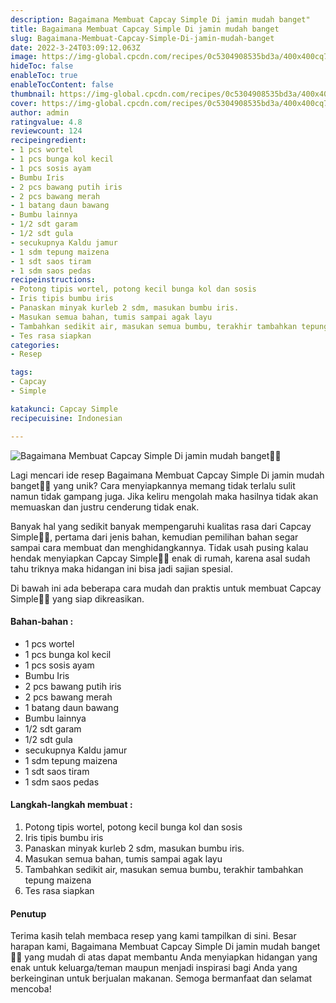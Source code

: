 ```yaml
---
description: Bagaimana Membuat Capcay Simple Di jamin mudah banget"
title: Bagaimana Membuat Capcay Simple Di jamin mudah banget
slug: Bagaimana-Membuat-Capcay-Simple-Di-jamin-mudah-banget
date: 2022-3-24T03:09:12.063Z
image: https://img-global.cpcdn.com/recipes/0c5304908535bd3a/400x400cq70/photo.jpg
hideToc: false
enableToc: true
enableTocContent: false
thumbnail: https://img-global.cpcdn.com/recipes/0c5304908535bd3a/400x400cq70/photo.jpg
cover: https://img-global.cpcdn.com/recipes/0c5304908535bd3a/400x400cq70/photo.jpg
author: admin
ratingvalue: 4.8
reviewcount: 124
recipeingredient:
- 1 pcs wortel
- 1 pcs bunga kol kecil
- 1 pcs sosis ayam
- Bumbu Iris
- 2 pcs bawang putih iris
- 2 pcs bawang merah
- 1 batang daun bawang
- Bumbu lainnya
- 1/2 sdt garam
- 1/2 sdt gula
- secukupnya Kaldu jamur
- 1 sdm tepung maizena
- 1 sdt saos tiram
- 1 sdm saos pedas
recipeinstructions:
- Potong tipis wortel, potong kecil bunga kol dan sosis
- Iris tipis bumbu iris
- Panaskan minyak kurleb 2 sdm, masukan bumbu iris.
- Masukan semua bahan, tumis sampai agak layu
- Tambahkan sedikit air, masukan semua bumbu, terakhir tambahkan tepung maizena
- Tes rasa siapkan
categories:
- Resep

tags:
- Capcay
- Simple

katakunci: Capcay Simple
recipecuisine: Indonesian

---
```


![Bagaimana Membuat Capcay Simple Di jamin mudah banget👩‍🍳](https://img-global.cpcdn.com/recipes/0c5304908535bd3a/400x400cq70/photo.jpg)

Lagi mencari ide resep Bagaimana Membuat Capcay Simple Di jamin mudah banget👩‍🍳 yang unik? Cara menyiapkannya memang tidak terlalu sulit namun tidak gampang juga. Jika keliru mengolah maka hasilnya tidak akan memuaskan dan justru cenderung tidak enak.

Banyak hal yang sedikit banyak mempengaruhi kualitas rasa dari Capcay Simple👩‍🍳, pertama dari jenis bahan, kemudian pemilihan bahan segar sampai cara membuat dan menghidangkannya. Tidak usah pusing kalau hendak menyiapkan Capcay Simple👩‍🍳 enak di rumah, karena asal sudah tahu triknya maka hidangan ini bisa jadi sajian spesial.

Di bawah ini ada beberapa cara mudah dan praktis untuk membuat Capcay Simple👩‍🍳 yang siap dikreasikan.

<!--inarticleads1-->

#### Bahan-bahan :

- 1 pcs wortel
- 1 pcs bunga kol kecil
- 1 pcs sosis ayam
- Bumbu Iris
- 2 pcs bawang putih iris
- 2 pcs bawang merah
- 1 batang daun bawang
- Bumbu lainnya
- 1/2 sdt garam
- 1/2 sdt gula
- secukupnya Kaldu jamur
- 1 sdm tepung maizena
- 1 sdt saos tiram
- 1 sdm saos pedas

<!--inarticleads2-->

#### Langkah-langkah membuat :

1. Potong tipis wortel, potong kecil bunga kol dan sosis
1. Iris tipis bumbu iris
1. Panaskan minyak kurleb 2 sdm, masukan bumbu iris.
1. Masukan semua bahan, tumis sampai agak layu
1. Tambahkan sedikit air, masukan semua bumbu, terakhir tambahkan tepung maizena
1. Tes rasa siapkan

#### Penutup

Terima kasih telah membaca resep yang kami tampilkan di sini. Besar harapan kami, Bagaimana Membuat Capcay Simple Di jamin mudah banget👩‍🍳 yang mudah di atas dapat membantu Anda menyiapkan hidangan yang enak untuk keluarga/teman maupun menjadi inspirasi bagi Anda yang berkeinginan untuk berjualan makanan. Semoga bermanfaat dan selamat mencoba!